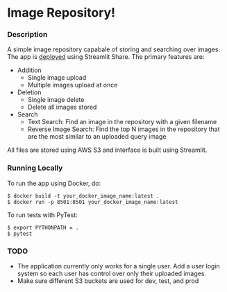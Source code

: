# Image Repository!
### Description
A simple image repository capabale of storing and searching over images. The app is [deployed](https://share.streamlit.io/vinaykanigicherla/image_repo/src/app.py) using Streamlit Share. The primary features are:

- Addition
  - Single image upload
  - Multiple images upload at once
- Deletion
  - Single image delete
  - Delete all images stored
- Search
  - Text Search: Find an image in the repository with a given filename
  - Reverse Image Search: Find the top N images in the repository that are the most similar to an uploaded query image

All files are stored using AWS S3 and interface is built using Streamlit. 

### Running Locally
To run the app using Docker, do:
``` 
$ docker build -t your_docker_image_name:latest .
$ docker run -p 8501:8501 your_docker_image_name:latest
```

To run tests with PyTest:
```
$ export PYTHONPATH = . 
$ pytest
```

### TODO
- The application currently only works for a single user. Add a user login system so each user has control over only their uploaded images.  
- Make sure different S3 buckets are used for dev, test, and prod
